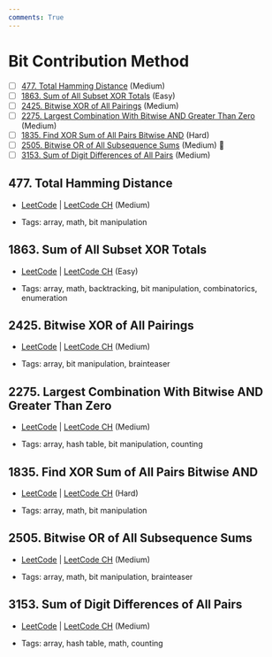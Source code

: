 ```yaml
---
comments: True
---
```


# Bit Contribution Method

- [ ] [477. Total Hamming Distance](https://leetcode.cn/problems/total-hamming-distance/) (Medium)
- [ ] [1863. Sum of All Subset XOR Totals](https://leetcode.cn/problems/sum-of-all-subset-xor-totals/) (Easy)
- [ ] [2425. Bitwise XOR of All Pairings](https://leetcode.cn/problems/bitwise-xor-of-all-pairings/) (Medium)
- [ ] [2275. Largest Combination With Bitwise AND Greater Than Zero](https://leetcode.cn/problems/largest-combination-with-bitwise-and-greater-than-zero/) (Medium)
- [ ] [1835. Find XOR Sum of All Pairs Bitwise AND](https://leetcode.cn/problems/find-xor-sum-of-all-pairs-bitwise-and/) (Hard)
- [ ] [2505. Bitwise OR of All Subsequence Sums](https://leetcode.cn/problems/bitwise-or-of-all-subsequence-sums/) (Medium) 👑
- [ ] [3153. Sum of Digit Differences of All Pairs](https://leetcode.cn/problems/sum-of-digit-differences-of-all-pairs/) (Medium)

## 477. Total Hamming Distance

-   [LeetCode](https://leetcode.com/problems/total-hamming-distance/) | [LeetCode CH](https://leetcode.cn/problems/total-hamming-distance/) (Medium)

-   Tags: array, math, bit manipulation

## 1863. Sum of All Subset XOR Totals

-   [LeetCode](https://leetcode.com/problems/sum-of-all-subset-xor-totals/) | [LeetCode CH](https://leetcode.cn/problems/sum-of-all-subset-xor-totals/) (Easy)

-   Tags: array, math, backtracking, bit manipulation, combinatorics, enumeration

## 2425. Bitwise XOR of All Pairings

-   [LeetCode](https://leetcode.com/problems/bitwise-xor-of-all-pairings/) | [LeetCode CH](https://leetcode.cn/problems/bitwise-xor-of-all-pairings/) (Medium)

-   Tags: array, bit manipulation, brainteaser

## 2275. Largest Combination With Bitwise AND Greater Than Zero

-   [LeetCode](https://leetcode.com/problems/largest-combination-with-bitwise-and-greater-than-zero/) | [LeetCode CH](https://leetcode.cn/problems/largest-combination-with-bitwise-and-greater-than-zero/) (Medium)

-   Tags: array, hash table, bit manipulation, counting

## 1835. Find XOR Sum of All Pairs Bitwise AND

-   [LeetCode](https://leetcode.com/problems/find-xor-sum-of-all-pairs-bitwise-and/) | [LeetCode CH](https://leetcode.cn/problems/find-xor-sum-of-all-pairs-bitwise-and/) (Hard)

-   Tags: array, math, bit manipulation

## 2505. Bitwise OR of All Subsequence Sums

-   [LeetCode](https://leetcode.com/problems/bitwise-or-of-all-subsequence-sums/) | [LeetCode CH](https://leetcode.cn/problems/bitwise-or-of-all-subsequence-sums/) (Medium)

-   Tags: array, math, bit manipulation, brainteaser

## 3153. Sum of Digit Differences of All Pairs

-   [LeetCode](https://leetcode.com/problems/sum-of-digit-differences-of-all-pairs/) | [LeetCode CH](https://leetcode.cn/problems/sum-of-digit-differences-of-all-pairs/) (Medium)

-   Tags: array, hash table, math, counting
